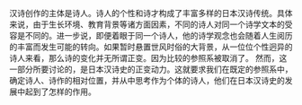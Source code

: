 汉诗创作的主体是诗人。诗人的个性和诗才构成了丰富多样的日本汉诗传统。具体来说，由于生长环境、教育背景等诸方面因素，不同的诗人对同一个诗学文本的受容是不同的。进一步说，即便着眼于同一个诗人，他的诗学观念也会随着人生阅历的丰富而发生可能的转向。如果暂时悬置世风时俗的大背景，从一位位个性迥异的诗人来看，那么诗的变化并无所谓正变。因为比较的参照系被取消了。
然而，这一部分所要讨论的，是日本汉诗史的正变动力。这就要求我们在既定的参照系中，确定诗人、诗作的相对位置，并从中思考作为个体的诗人，他们在日本汉诗史的发展中起到了怎样的作用。